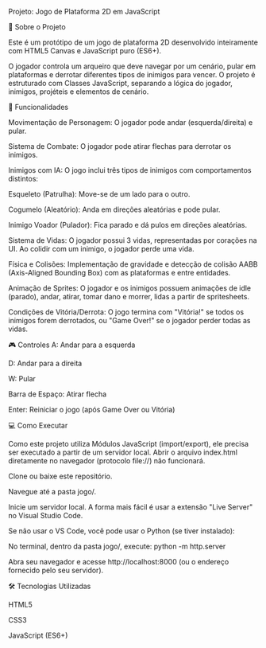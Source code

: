 Projeto: Jogo de Plataforma 2D em JavaScript

📖 Sobre o Projeto

Este é um protótipo de um jogo de plataforma 2D desenvolvido inteiramente com HTML5 Canvas e JavaScript puro (ES6+).

O jogador controla um arqueiro que deve navegar por um cenário, pular em plataformas e derrotar diferentes tipos de inimigos para vencer. O projeto é estruturado com Classes JavaScript, separando a lógica do jogador, inimigos, projéteis e elementos de cenário.

🚀 Funcionalidades

Movimentação de Personagem: O jogador pode andar (esquerda/direita) e pular.

Sistema de Combate: O jogador pode atirar flechas para derrotar os inimigos.

Inimigos com IA: O jogo inclui três tipos de inimigos com comportamentos distintos:

Esqueleto (Patrulha): Move-se de um lado para o outro.

Cogumelo (Aleatório): Anda em direções aleatórias e pode pular.

Inimigo Voador (Pulador): Fica parado e dá pulos em direções aleatórias.

Sistema de Vidas: O jogador possui 3 vidas, representadas por corações na UI. Ao colidir com um inimigo, o jogador perde uma vida.

Física e Colisões: Implementação de gravidade e detecção de colisão AABB (Axis-Aligned Bounding Box) com as plataformas e entre entidades.

Animação de Sprites: O jogador e os inimigos possuem animações de idle (parado), andar, atirar, tomar dano e morrer, lidas a partir de spritesheets.

Condições de Vitória/Derrota: O jogo termina com "Vitória!" se todos os inimigos forem derrotados, ou "Game Over!" se o jogador perder todas as vidas.

🎮 Controles
A: Andar para a esquerda

D: Andar para a direita

W: Pular

Barra de Espaço: Atirar flecha

Enter: Reiniciar o jogo (após Game Over ou Vitória)

💻 Como Executar

Como este projeto utiliza Módulos JavaScript (import/export), ele precisa ser executado a partir de um servidor local. Abrir o arquivo index.html diretamente no navegador (protocolo file://) não funcionará.

Clone ou baixe este repositório.

Navegue até a pasta jogo/.

Inicie um servidor local. A forma mais fácil é usar a extensão "Live Server" no Visual Studio Code.

Se não usar o VS Code, você pode usar o Python (se tiver instalado):

No terminal, dentro da pasta jogo/, execute: python -m http.server

Abra seu navegador e acesse http://localhost:8000 (ou o endereço fornecido pelo seu servidor).

🛠️ Tecnologias Utilizadas

HTML5

CSS3

JavaScript (ES6+)
